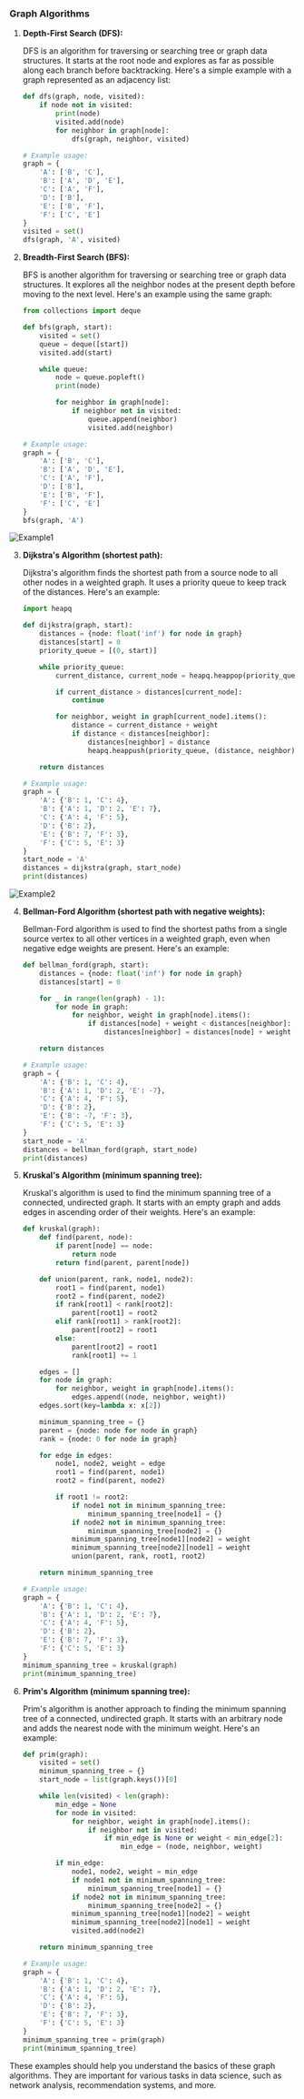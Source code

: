 ### Graph Algorithms
1. **Depth-First Search (DFS):**

   DFS is an algorithm for traversing or searching tree or graph data structures. It starts at the root node and explores as far as possible along each branch before backtracking. Here's a simple example with a graph represented as an adjacency list:

   ```python
   def dfs(graph, node, visited):
       if node not in visited:
           print(node)
           visited.add(node)
           for neighbor in graph[node]:
               dfs(graph, neighbor, visited)

   # Example usage:
   graph = {
       'A': ['B', 'C'],
       'B': ['A', 'D', 'E'],
       'C': ['A', 'F'],
       'D': ['B'],
       'E': ['B', 'F'],
       'F': ['C', 'E']
   }
   visited = set()
   dfs(graph, 'A', visited)
   ```

2. **Breadth-First Search (BFS):**

   BFS is another algorithm for traversing or searching tree or graph data structures. It explores all the neighbor nodes at the present depth before moving to the next level. Here's an example using the same graph:

   ```python
   from collections import deque

   def bfs(graph, start):
       visited = set()
       queue = deque([start])
       visited.add(start)

       while queue:
           node = queue.popleft()
           print(node)

           for neighbor in graph[node]:
               if neighbor not in visited:
                   queue.append(neighbor)
                   visited.add(neighbor)

   # Example usage:
   graph = {
       'A': ['B', 'C'],
       'B': ['A', 'D', 'E'],
       'C': ['A', 'F'],
       'D': ['B'],
       'E': ['B', 'F'],
       'F': ['C', 'E']
   }
   bfs(graph, 'A')
   ```
![Example1](https://github.com/acsoteldo/Python-NOTES/blob/main/algorithms/search-alg.jpeg)

3. **Dijkstra's Algorithm (shortest path):**

   Dijkstra's algorithm finds the shortest path from a source node to all other nodes in a weighted graph. It uses a priority queue to keep track of the distances. Here's an example:

   ```python
   import heapq

   def dijkstra(graph, start):
       distances = {node: float('inf') for node in graph}
       distances[start] = 0
       priority_queue = [(0, start)]

       while priority_queue:
           current_distance, current_node = heapq.heappop(priority_queue)

           if current_distance > distances[current_node]:
               continue

           for neighbor, weight in graph[current_node].items():
               distance = current_distance + weight
               if distance < distances[neighbor]:
                   distances[neighbor] = distance
                   heapq.heappush(priority_queue, (distance, neighbor))

       return distances

   # Example usage:
   graph = {
       'A': {'B': 1, 'C': 4},
       'B': {'A': 1, 'D': 2, 'E': 7},
       'C': {'A': 4, 'F': 5},
       'D': {'B': 2},
       'E': {'B': 7, 'F': 3},
       'F': {'C': 5, 'E': 3}
   }
   start_node = 'A'
   distances = dijkstra(graph, start_node)
   print(distances)
   ```
![Example2](https://github.com/acsoteldo/Python-NOTES/blob/main/algorithms/dijkstra-alg.png)

4. **Bellman-Ford Algorithm (shortest path with negative weights):**

   Bellman-Ford algorithm is used to find the shortest paths from a single source vertex to all other vertices in a weighted graph, even when negative edge weights are present. Here's an example:

   ```python
   def bellman_ford(graph, start):
       distances = {node: float('inf') for node in graph}
       distances[start] = 0

       for _ in range(len(graph) - 1):
           for node in graph:
               for neighbor, weight in graph[node].items():
                   if distances[node] + weight < distances[neighbor]:
                       distances[neighbor] = distances[node] + weight

       return distances

   # Example usage:
   graph = {
       'A': {'B': 1, 'C': 4},
       'B': {'A': 1, 'D': 2, 'E': -7},
       'C': {'A': 4, 'F': 5},
       'D': {'B': 2},
       'E': {'B': -7, 'F': 3},
       'F': {'C': 5, 'E': 3}
   }
   start_node = 'A'
   distances = bellman_ford(graph, start_node)
   print(distances)
   ```

5. **Kruskal's Algorithm (minimum spanning tree):**

   Kruskal's algorithm is used to find the minimum spanning tree of a connected, undirected graph. It starts with an empty graph and adds edges in ascending order of their weights. Here's an example:

   ```python
   def kruskal(graph):
       def find(parent, node):
           if parent[node] == node:
               return node
           return find(parent, parent[node])

       def union(parent, rank, node1, node2):
           root1 = find(parent, node1)
           root2 = find(parent, node2)
           if rank[root1] < rank[root2]:
               parent[root1] = root2
           elif rank[root1] > rank[root2]:
               parent[root2] = root1
           else:
               parent[root2] = root1
               rank[root1] += 1

       edges = []
       for node in graph:
           for neighbor, weight in graph[node].items():
               edges.append((node, neighbor, weight))
       edges.sort(key=lambda x: x[2])

       minimum_spanning_tree = {}
       parent = {node: node for node in graph}
       rank = {node: 0 for node in graph}

       for edge in edges:
           node1, node2, weight = edge
           root1 = find(parent, node1)
           root2 = find(parent, node2)

           if root1 != root2:
               if node1 not in minimum_spanning_tree:
                   minimum_spanning_tree[node1] = {}
               if node2 not in minimum_spanning_tree:
                   minimum_spanning_tree[node2] = {}
               minimum_spanning_tree[node1][node2] = weight
               minimum_spanning_tree[node2][node1] = weight
               union(parent, rank, root1, root2)

       return minimum_spanning_tree

   # Example usage:
   graph = {
       'A': {'B': 1, 'C': 4},
       'B': {'A': 1, 'D': 2, 'E': 7},
       'C': {'A': 4, 'F': 5},
       'D': {'B': 2},
       'E': {'B': 7, 'F': 3},
       'F': {'C': 5, 'E': 3}
   }
   minimum_spanning_tree = kruskal(graph)
   print(minimum_spanning_tree)
   ```

6. **Prim's Algorithm (minimum spanning tree):**

   Prim's algorithm is another approach to finding the minimum spanning tree of a connected, undirected graph. It starts with an arbitrary node and adds the nearest node with the minimum weight. Here's an example:

   ```python
   def prim(graph):
       visited = set()
       minimum_spanning_tree = {}
       start_node = list(graph.keys())[0]

       while len(visited) < len(graph):
           min_edge = None
           for node in visited:
               for neighbor, weight in graph[node].items():
                   if neighbor not in visited:
                       if min_edge is None or weight < min_edge[2]:
                           min_edge = (node, neighbor, weight)

           if min_edge:
               node1, node2, weight = min_edge
               if node1 not in minimum_spanning_tree:
                   minimum_spanning_tree[node1] = {}
               if node2 not in minimum_spanning_tree:
                   minimum_spanning_tree[node2] = {}
               minimum_spanning_tree[node1][node2] = weight
               minimum_spanning_tree[node2][node1] = weight
               visited.add(node2)

       return minimum_spanning_tree

   # Example usage:
   graph = {
       'A': {'B': 1, 'C': 4},
       'B': {'A': 1, 'D': 2, 'E': 7},
       'C': {'A': 4, 'F': 5},
       'D': {'B': 2},
       'E': {'B': 7, 'F': 3},
       'F': {'C': 5, 'E': 3}
   }
   minimum_spanning_tree = prim(graph)
   print(minimum_spanning_tree)
   ```

These examples should help you understand the basics of these graph algorithms. They are important for various tasks in data science, such as network analysis, recommendation systems, and more.
